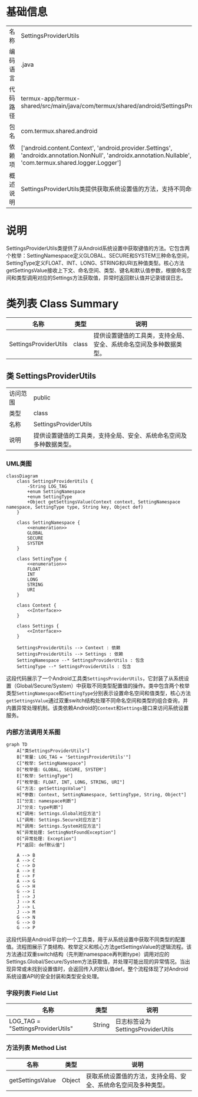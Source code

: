 # 基础信息

|      |      |
|------|------|
| 名称 | SettingsProviderUtils |
| 编码语言 | .java |
| 代码路径 | termux-app/termux-shared/src/main/java/com/termux/shared/android/SettingsProviderUtils.java |
| 包名 | com.termux.shared.android |
| 依赖项 | ['android.content.Context', 'android.provider.Settings', 'androidx.annotation.NonNull', 'androidx.annotation.Nullable', 'com.termux.shared.logger.Logger'] |
| 概述说明 | SettingsProviderUtils类提供获取系统设置值的方法，支持不同命名空间和类型。 |

# 说明

SettingsProviderUtils类提供了从Android系统设置中获取键值的方法。它包含两个枚举：SettingNamespace定义GLOBAL、SECURE和SYSTEM三种命名空间，SettingType定义FLOAT、INT、LONG、STRING和URI五种值类型。核心方法getSettingsValue接收上下文、命名空间、类型、键名和默认值参数，根据命名空间和类型调用对应的Settings方法获取值，异常时返回默认值并记录错误日志。

# 类列表 Class Summary

| 名称   | 类型  | 说明 |
|-------|------|-------------|
| SettingsProviderUtils | class | 提供设置键值的工具类，支持全局、安全、系统命名空间及多种数据类型。 |



## 类 SettingsProviderUtils

|      |      |
|------|------|
| 访问范围 | public |
| 类型 | class |
| 名称 | SettingsProviderUtils |
| 说明 | 提供设置键值的工具类，支持全局、安全、系统命名空间及多种数据类型。 |


### UML类图

```mermaid
classDiagram
    class SettingsProviderUtils {
        -String LOG_TAG
        +enum SettingNamespace
        +enum SettingType
        +Object getSettingsValue(Context context, SettingNamespace namespace, SettingType type, String key, Object def)
    }

    class SettingNamespace {
        <<enumeration>>
        GLOBAL
        SECURE
        SYSTEM
    }

    class SettingType {
        <<enumeration>>
        FLOAT
        INT
        LONG
        STRING
        URI
    }

    class Context {
        <<Interface>>
    }

    class Settings {
        <<Interface>>
    }

    SettingsProviderUtils --> Context : 依赖
    SettingsProviderUtils --> Settings : 依赖
    SettingNamespace --* SettingsProviderUtils : 包含
    SettingType --* SettingsProviderUtils : 包含
```

这段代码展示了一个Android工具类`SettingsProviderUtils`，它封装了从系统设置（Global/Secure/System）中获取不同类型配置值的操作。类中包含两个枚举类型`SettingNamespace`和`SettingType`分别表示设置命名空间和值类型，核心方法`getSettingsValue`通过双重switch结构处理不同命名空间和类型的组合查询，并内置异常处理机制。该类依赖Android的`Context`和`Settings`接口来访问系统设置服务。


### 内部方法调用关系图

```mermaid
graph TD
    A["类SettingsProviderUtils"]
    B["常量: LOG_TAG = 'SettingsProviderUtils'"]
    C["枚举: SettingNamespace"]
    D["枚举值: GLOBAL, SECURE, SYSTEM"]
    E["枚举: SettingType"]
    F["枚举值: FLOAT, INT, LONG, STRING, URI"]
    G["方法: getSettingsValue"]
    H["参数: Context, SettingNamespace, SettingType, String, Object"]
    I["分支: namespace判断"]
    J["分支: type判断"]
    K["调用: Settings.Global对应方法"]
    L["调用: Settings.Secure对应方法"]
    M["调用: Settings.System对应方法"]
    N["异常处理: SettingNotFoundException"]
    O["异常处理: Exception"]
    P["返回: def默认值"]

    A --> B
    A --> C
    C --> D
    A --> E
    E --> F
    A --> G
    G --> H
    G --> I
    I --> J
    J --> K
    J --> L
    J --> M
    G --> N
    G --> O
    G --> P
```

这段代码是Android平台的一个工具类，用于从系统设置中获取不同类型的配置值。流程图展示了类结构、枚举定义和核心方法getSettingsValue的逻辑流程。该方法通过双重switch结构（先判断namespace再判断type）调用对应的Settings.Global/Secure/System方法获取值，并处理可能出现的异常情况。当出现异常或未找到设置值时，会返回传入的默认值def。整个流程体现了对Android系统设置API的安全封装和类型安全处理。

### 字段列表 Field List

| 名称  | 类型  | 说明 |
|-------|-------|------|
| LOG_TAG = "SettingsProviderUtils" | String | 日志标签设为SettingsProviderUtils |

### 方法列表 Method List

| 名称  | 类型  | 说明 |
|-------|-------|------|
| getSettingsValue | Object | 获取系统设置值的方法，支持全局、安全、系统命名空间及多种类型。 |




